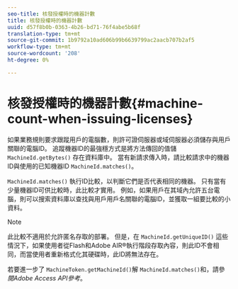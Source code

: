 ```yaml
---
seo-title: 核發授權時的機器計數
title: 核發授權時的機器計數
uuid: d57f8b0b-0363-4b26-bd71-76f4abe5b68f
translation-type: tm+mt
source-git-commit: 1b9792a10ad606b99b6639799ac2aacb707b2af5
workflow-type: tm+mt
source-wordcount: '208'
ht-degree: 0%

---
```



# 核發授權時的機器計數{#machine-count-when-issuing-licenses}

如果業務規則要求跟蹤用戶的電腦數，則許可證伺服器或域伺服器必須儲存與用戶關聯的電腦ID。 追蹤機器ID的最強穩方式是將方法傳回的值儲 `MachineId.getBytes()` 存在資料庫中。 當有新請求傳入時，請比較請求中的機器ID與使用的已知機器ID `MachineId.matches()`。

`MachineId.matches()` 執行ID比較，以判斷它們是否代表相同的機器。 只有當有少量機器ID可供比較時，此比較才實用。 例如，如果用戶在其域內允許五台電腦，則可以搜索資料庫以查找與用戶用戶名關聯的電腦ID，並獲取一組要比較的小資料。

>[!NOTE]
>
>此比較不適用於允許匿名存取的部署。 但是，在 `MachineId.getUniqueID()` 這些情況下，如果使用者從Flash和Adobe AIR®執行階段存取內容，則此ID不會相同，而當使用者重新格式化其硬碟時，此ID將無法存在。

若要進一步了 `MachineToken.getMachineId()`解 `MachineId.matches()`和，請參 *閱Adobe Access API參考*。
